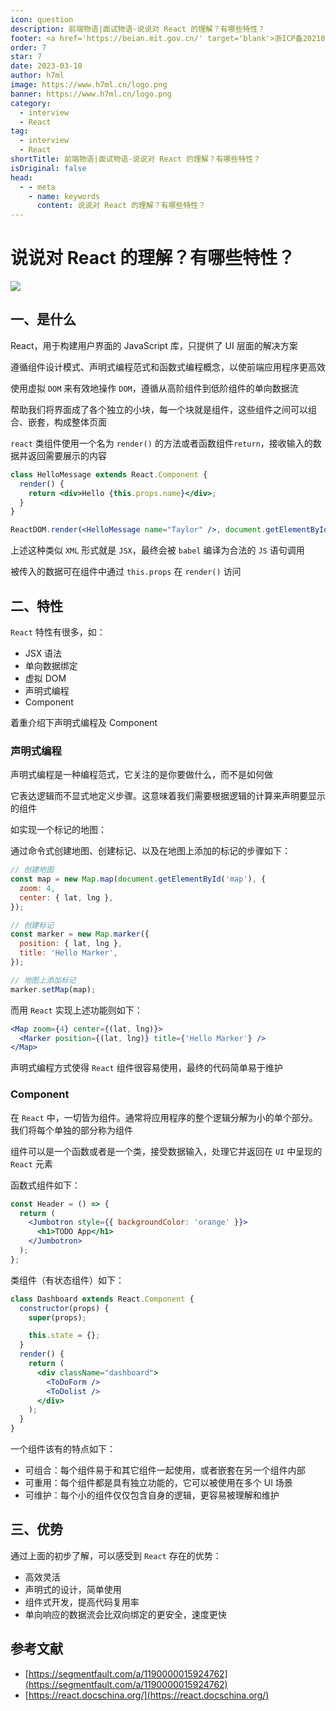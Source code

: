 ```yaml
---
icon: question
description: 前端物语|面试物语-说说对 React 的理解？有哪些特性？
footer: <a href='https://beian.mit.gov.cn/' target='blank'>浙ICP备2021037683号-2</a>说说对 React 的理解？有哪些特性？
order: 7
star: 7
date: 2023-03-10
author: h7ml
image: https://www.h7ml.cn/logo.png
banner: https://www.h7ml.cn/logo.png
category:
  - interview
  - React
tag:
  - interview
  - React
shortTitle: 前端物语|面试物语-说说对 React 的理解？有哪些特性？
isOriginal: false
head:
  - - meta
    - name: keywords
      content: 说说对 React 的理解？有哪些特性？
---
```


# 说说对 React 的理解？有哪些特性？

![](https://static.h7ml.cn/vitepress/assets/images/interview/671f5a90-d265-11eb-85f6-6fac77c0c9b3.png)

## 一、是什么

React，用于构建用户界面的 JavaScript 库，只提供了 UI 层面的解决方案

遵循组件设计模式、声明式编程范式和函数式编程概念，以使前端应用程序更高效

使用虚拟 `DOM` 来有效地操作 `DOM`，遵循从高阶组件到低阶组件的单向数据流

帮助我们将界面成了各个独立的小块，每一个块就是组件，这些组件之间可以组合、嵌套，构成整体页面

`react` 类组件使用一个名为 `render()` 的方法或者函数组件`return`，接收输入的数据并返回需要展示的内容

```jsx
class HelloMessage extends React.Component {
  render() {
    return <div>Hello {this.props.name}</div>;
  }
}

ReactDOM.render(<HelloMessage name="Taylor" />, document.getElementById('hello-example'));
```

上述这种类似 `XML` 形式就是 `JSX`，最终会被 `babel` 编译为合法的 `JS` 语句调用

被传入的数据可在组件中通过 `this.props` 在 `render()` 访问

## 二、特性

`React` 特性有很多，如：

- JSX 语法
- 单向数据绑定
- 虚拟 DOM
- 声明式编程
- Component

着重介绍下声明式编程及 Component

### 声明式编程

声明式编程是一种编程范式，它关注的是你要做什么，而不是如何做

它表达逻辑而不显式地定义步骤。这意味着我们需要根据逻辑的计算来声明要显示的组件

如实现一个标记的地图：

通过命令式创建地图、创建标记、以及在地图上添加的标记的步骤如下：

```js
// 创建地图
const map = new Map.map(document.getElementById('map'), {
  zoom: 4,
  center: { lat, lng },
});

// 创建标记
const marker = new Map.marker({
  position: { lat, lng },
  title: 'Hello Marker',
});

// 地图上添加标记
marker.setMap(map);
```

而用 `React` 实现上述功能则如下：

```jsx
<Map zoom={4} center={(lat, lng)}>
  <Marker position={(lat, lng)} title={'Hello Marker'} />
</Map>
```

声明式编程方式使得 `React` 组件很容易使用，最终的代码简单易于维护

### Component

在 `React` 中，一切皆为组件。通常将应用程序的整个逻辑分解为小的单个部分。 我们将每个单独的部分称为组件

组件可以是一个函数或者是一个类，接受数据输入，处理它并返回在 `UI` 中呈现的 `React` 元素

函数式组件如下：

```jsx
const Header = () => {
  return (
    <Jumbotron style={{ backgroundColor: 'orange' }}>
      <h1>TODO App</h1>
    </Jumbotron>
  );
};
```

类组件（有状态组件）如下：

```jsx
class Dashboard extends React.Component {
  constructor(props) {
    super(props);

    this.state = {};
  }
  render() {
    return (
      <div className="dashboard">
        <ToDoForm />
        <ToDolist />
      </div>
    );
  }
}
```

一个组件该有的特点如下：

- 可组合：每个组件易于和其它组件一起使用，或者嵌套在另一个组件内部
- 可重用：每个组件都是具有独立功能的，它可以被使用在多个 UI 场景
- 可维护：每个小的组件仅仅包含自身的逻辑，更容易被理解和维护

## 三、优势

通过上面的初步了解，可以感受到 `React` 存在的优势：

- 高效灵活
- 声明式的设计，简单使用
- 组件式开发，提高代码复用率
- 单向响应的数据流会比双向绑定的更安全，速度更快

## 参考文献

- [https://segmentfault.com/a/1190000015924762](https://segmentfault.com/a/1190000015924762)
- [https://react.docschina.org/](https://react.docschina.org/)
